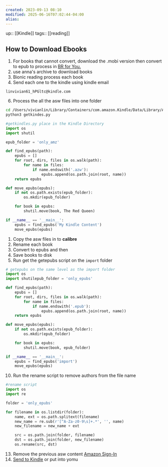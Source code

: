 ```yaml
---
created: 2023-09-13 08:10
modified: 2025-06-16T07:02:44-04:00
alias: 
---
```

up::  [[Kindle]]
tags:: [[reading]] 

## How to Download Ebooks

1. For books that cannot convert, download the .mobi version then convert to epub to process in [BR for You.](https://bionic-reading.com/)
2. use anna's archive to download books
3. Bionic reading process each book
4. Send each one to the kindle using kindle email
```
linvivian61_hPGltc@kindle.com
```

6. Process the all the asw files into one folder
``` bash
cd /Users/vivianlin/Library/Containers/com.amazon.Kindle/Data/Library/Application\ Support/Kindle
python3 getkindes.py
```

```python
#getkindles.py place in the Kindle Directory
import os
import shutil

epub_folder = 'only_amz'

def find_epubs(path):
    epubs = []
    for root, dirs, files in os.walk(path):
        for name in files:
            if name.endswith('.azw'):
                epubs.append(os.path.join(root, name))
    return epubs

def move_epubs(epubs):
    if not os.path.exists(epub_folder):
        os.mkdir(epub_folder)

    for book in epubs:
        shutil.move(book, The Red Queen)

if __name__ == '__main__':
    epubs = find_epubs('My Kindle Content')
    move_epubs(epubs)

```
1. Copy the asw files in to **calibre**
2. Rename each book
3. Convert to epubs and then
4. Save books to disk
5. Run get the getepubs script on the `import` folder
``` python
# getepubs on the same level as the import folder
import os
import shutilepub_folder = 'only_epubs'

def find_epubs(path):
    epubs = []
    for root, dirs, files in os.walk(path):
        for name in files:
            if name.endswith('.epub'):
                epubs.append(os.path.join(root, name))
    return epubs

def move_epubs(epubs):
    if not os.path.exists(epub_folder):
        os.mkdir(epub_folder)

    for book in epubs:
        shutil.move(book, epub_folder)

if __name__ == '__main__':
    epubs = find_epubs('import')
    move_epubs(epubs)
```
10. Run the rename script to remove authors from the file name
``` python
#rename script
import os
import re

folder = 'only_epubs'

for filename in os.listdir(folder):
    name, ext = os.path.splitext(filename)
    new_name = re.sub(r'[^A-Za-z0-9\s]+.*', '', name)
    new_filename = new_name + ext

    src = os.path.join(folder, filename)
    dst = os.path.join(folder, new_filename)
    os.rename(src, dst)
```
13. Remove the previous asw content [Amazon Sign-In](https://www.amazon.com/hz/mycd/digital-console/contentlist/allcontent/dateDsc)
15. [Send to Kindle](https://www.amazon.com/sendtokindle) or put into yomu
